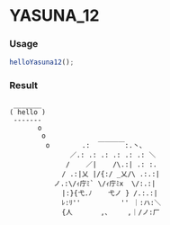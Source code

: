 
YASUNA_12
===

### Usage

```js
helloYasuna12();
```

### Result

```
 _______
( hello )
 -------
       o
        o
         o        .:  ￣￣￣￣:.丶､
               ／.: .: .: .: .: .: ＼
              /    ／|    /\.:| .: :.
             / .:|乂 |/{:/ _乂/\ .:.:|
           ノ.:\/ｨ庁ﾐ` \/ｨ庁ﾐx  \/:.:|
             |:}{弋.ﾉ    弋ノ } /.:.:|
             ﾚ:ﾘ''          '' ｜:ハ:＼
             {人       ,、    ,｜/ノ:厂
```
    